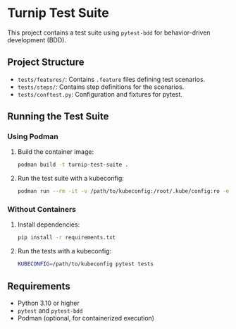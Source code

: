 # Turnip Test Suite

This project contains a test suite using `pytest-bdd` for behavior-driven development (BDD).

## Project Structure

- `tests/features/`: Contains `.feature` files defining test scenarios.
- `tests/steps/`: Contains step definitions for the scenarios.
- `tests/conftest.py`: Configuration and fixtures for pytest.

## Running the Test Suite

### Using Podman

1. Build the container image:
   ```bash
   podman build -t turnip-test-suite .
   ```

2. Run the test suite with a kubeconfig:
   ```bash
   podman run --rm -it -v /path/to/kubeconfig:/root/.kube/config:ro -e KUBECONFIG=/root/.kube/config turnip-test-suite
   ```

### Without Containers

1. Install dependencies:
   ```bash
   pip install -r requirements.txt
   ```

2. Run the tests with a kubeconfig:
   ```bash
   KUBECONFIG=/path/to/kubeconfig pytest tests
   ```

## Requirements

- Python 3.10 or higher
- `pytest` and `pytest-bdd`
- Podman (optional, for containerized execution)
